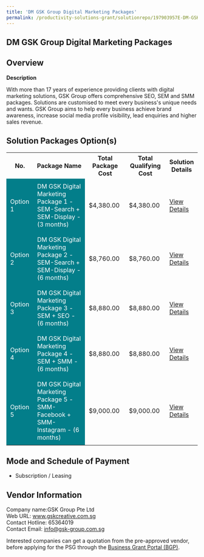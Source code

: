 ```yaml
---
title: 'DM GSK Group Digital Marketing Packages'
permalink: /productivity-solutions-grant/solutionrepo/197903957E-DM-GSK-Group-Dgtl-Mrktng-Pkg-G
---
```


## DM GSK Group Digital Marketing Packages

## Overview

**Description**

With more than 17 years of experience providing clients with digital marketing solutions, GSK Group offers comprehensive SEO, SEM and SMM packages. Solutions are customised to meet every business's unique needs and wants. GSK Group aims to help every business achieve brand awareness, increase social media profile visibility, lead enquiries and higher sales revenue.

## Solution Packages Option(s)

<table>
<tr>
<th><b>No.</b></th>
<th><b>Package Name</b></th>
<th><b>Total Package Cost</b></th>
<th><b>Total Qualifying Cost</b></th>
<th><b>Solution Details</b></th>
</tr>
<tr>
<td style='padding: 10px; background-color: #037E8A; color: #FFFFFF;'>Option 1</td>
<td style='padding: 10px; background-color: #037E8A; color: #FFFFFF;'>DM GSK Digital Marketing Package 1 - SEM-Search + SEM-Display - (3 months)</td>
<td style='padding: 10px;'>$4,380.00</td>
<td style='padding: 10px;'>$4,380.00</td>
<td style='padding: 10px;'><a href='/images/psg/GSK_Group8_Digital_Marketing_Desensitised_Annex_3_Part_1.pdf' target='_blank'>View Details</a></td>
</tr>
<tr>
<td style='padding: 10px; background-color: #037E8A; color: #FFFFFF;'>Option 2</td>
<td style='padding: 10px; background-color: #037E8A; color: #FFFFFF;'>DM GSK Digital Marketing Package 2 - SEM-Search + SEM-Display - (6 months)	</td>
<td style='padding: 10px;'>$8,760.00</td>
<td style='padding: 10px;'>$8,760.00</td>
<td style='padding: 10px;'><a href='/images/psg/GSK_Group8_Digital_Marketing_Desensitised_Annex_3_Part_2.pdf' target='_blank'>View Details</a></td>
</tr>
<tr>
<td style='padding: 10px; background-color: #037E8A; color: #FFFFFF;'>Option 3</td>
<td style='padding: 10px; background-color: #037E8A; color: #FFFFFF;'>DM GSK Digital Marketing Package 3 - SEM + SEO - (6 months) </td>
<td style='padding: 10px;'>$8,880.00</td>
<td style='padding: 10px;'>$8,880.00</td>
<td style='padding: 10px;'><a href='/images/psg/GSK_Group8_Digital_Marketing_Desensitised_Annex_3_Part_3.pdf' target='_blank'>View Details</a></td>
</tr>
<tr>
<td style='padding: 10px; background-color: #037E8A; color: #FFFFFF;'>Option 4</td>
<td style='padding: 10px; background-color: #037E8A; color: #FFFFFF;'>DM GSK Digital Marketing Package 4 - SEM + SMM - (6 months)</td>
<td style='padding: 10px;'>$8,880.00</td>
<td style='padding: 10px;'>$8,880.00</td>
<td style='padding: 10px;'><a href='/images/psg/GSK_Group8_Digital_Marketing_Desensitised_Annex_3_Part_4.pdf' target='_blank'>View Details</a></td>
</tr>
<tr>
<td style='padding: 10px; background-color: #037E8A; color: #FFFFFF;'>Option 5</td>
<td style='padding: 10px; background-color: #037E8A; color: #FFFFFF;'>DM GSK Digital Marketing Package 5 - SMM-Facebook + SMM-Instagram - (6 months)</td>
<td style='padding: 10px;'>$9,000.00</td>
<td style='padding: 10px;'>$9,000.00</td>
<td style='padding: 10px;'><a href='/images/psg/GSK_Group8_Digital_Marketing_Desensitised_Annex_3_Part_5.pdf' target='_blank'>View Details</a></td>
</tr>
</table>

## Mode and Schedule of Payment

 - Subscription / Leasing

## Vendor Information

 Company name:GSK Group Pte Ltd<br>Web URL: www.gskcreative.com.sg <br>Contact Hotline: 65364019 <br>Contact Email: info@gsk-group.com.sg 

Interested companies can get a quotation from the pre-approved vendor, before applying for the PSG through the <a href='https://www.businessgrants.gov.sg/' target='_blank' rel='noopener'>Business Grant Portal (BGP)</a>.

<script src="/jquery/resize-tables.js"></script>
